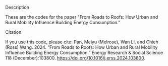 Description

These are the codes for the paper "From Roads to Roofs: How Urban and Rural Mobility Influence Building Energy Consumption."

Citation

If you use this code, please cite: Pan, Meiyu (Melrose), Wan Li, and Chieh (Ross) Wang. 2024. “From Roads to Roofs: How Urban and Rural Mobility Influence Building Energy Consumption.” Energy Research & Social Science 118 (December):103800. https://doi.org/10.1016/j.erss.2024.103800.
